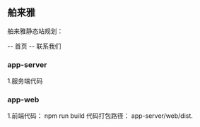 ## 舶来雅

舶来雅静态站规划：

-- 首页 
-- 联系我们



### app-server

1.服务端代码

### app-web

1.前端代码： npm run build 代码打包路径： app-server/web/dist. 
